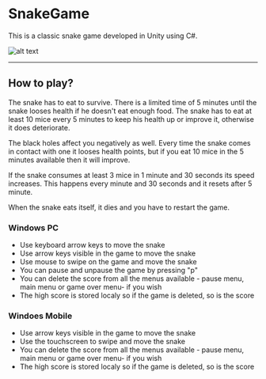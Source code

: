 # SnakeGame
This is a classic snake game developed in Unity using C#.

![alt text](https://github.com/cristina1997/SnakeGame/blob/master/Snake/Assets/Sprites/Screenshots/SnakeGame.PNG)


***


## How to play?
The snake has to eat to survive. There is a limited time of 5 minutes until the snake looses health if he doesn't eat enough food. The snake has to eat at least 10 mice every 5 minutes to keep his health up or improve it, otherwise it does deteriorate.

The black holes affect you negatively as well. Every time the snake comes in contact with one it looses health points, but if you eat 10 mice in the 5 minutes available then it will improve.

If the snake consumes at least 3 mice in 1 minute and 30 seconds its speed increases. This happens every minute and 30 seconds and it resets after 5 minute.

When the snake eats itself, it dies and you have to restart the game.

### Windows PC

* Use keyboard arrow keys to move the snake
* Use arrow keys visible in the game to move the snake
* Use mouse to swipe on the game and move the snake
* You can pause and unpause the game by pressing "p"
* You can delete the score from all the menus available - pause menu, main menu or game over menu- if you wish
* The high score is stored localy so if the game is deleted, so is the score

### Windoes Mobile

* Use arrow keys visible in the game to move the snake
* Use the touchscreen to swipe and move the snake
* You can delete the score from all the menus available - pause menu, main menu or game over menu- if you wish
* The high score is stored localy so if the game is deleted, so is the score
